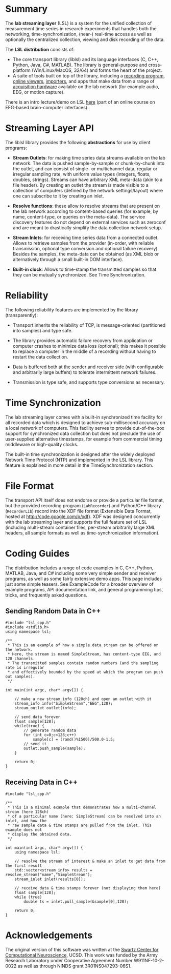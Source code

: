 # Summary #

The **lab streaming layer** (LSL) is a system for the unified collection of measurement time series in research experiments that handles both the networking, time-synchronization, (near-) real-time access as well as optionally the centralized collection, viewing and disk recording of the data.

The **LSL distribution** consists of:
  * The core transport library (liblsl) and its language interfaces (C, C++, Python, Java, C#, MATLAB). The library is general-purpose and cross-platform (Win/Linux/MacOS, 32/64) and forms the heart of the project.
  * A suite of tools built on top of the library, including a [recording program](LabRecorder.md), [online viewers](ViewingStreamsInMatlab.md), [importers](ImportingRecordingsInMatlab.md), and apps that make data from a range of [acquisition hardware](SupportedDevices.md) available on the lab network (for example audio, EEG, or motion capture).

There is an intro lecture/demo on LSL [here](http://www.youtube.com/watch?v=Y1at7yrcFW0) (part of an online course on EEG-based brain-computer interfaces).

# Streaming Layer API #

The liblsl library provides the following **abstractions** for use by client programs:

  * **Stream Outlets**: for making time series data streams available on the lab network. The data is pushed sample-by-sample or chunk-by-chunk into the outlet, and can consist of single- or multichannel data, regular or irregular sampling rate, with uniform value types (integers, floats, doubles, strings). Streams can have arbitrary XML meta-data (akin to a file header). By creating an outlet the stream is made visible to a collection of computers (defined by the network settings/layout) where one can subscribe to it by creating an inlet.

  * **Resolve functions**: these allow to resolve streams that are present on the lab network according to content-based queries (for example, by name, content-type, or queries on the meta-data). The service discovery features do not depend on external services such as zeroconf and are meant to drastically simplify the data collection network setup.

  * **Stream Inlets**: for receiving time series data from a connected outlet. Allows to retrieve samples from the provider (in-order, with reliable transmission, optional type conversion and optional failure recovery). Besides the samples, the meta-data can be obtained (as XML blob or alternatively through a small built-in DOM interface).

  * **Built-in clock**: Allows to time-stamp the transmitted samples so that they can be mutually synchronized. See Time Synchronization.

# Reliability #
The following reliability features are implemented by the library (transparently):
  * Transport inherits the reliability of TCP, is message-oriented (partitioned into samples) and type safe.

  * The library provides automatic failure recovery from application or computer crashes to minimize data loss (optional); this makes it possible to replace a computer in the middle of a recording without having to restart the data collection.

  * Data is buffered both at the sender and receiver side (with configurable and arbitrarily large buffers) to tolerate intermittent network failures.

  * Transmission is type safe, and supports type conversions as necessary.

# Time Synchronization #
The lab streaming layer comes with a built-in synchronized time facility for all recorded data which is designed to achieve sub-millisecond accuracy on a local network of computers. This facility serves to provide out-of-the-box support for synchronized data collection but does not preclude the use of user-supplied alternative timestamps, for example from commercial timing middleware or high-quality clocks.

The built-in time synchronization is designed after the widely deployed Network Time Protocol (NTP) and implemented in the LSL library. This feature is explained in more detail in the TimeSynchronization section.
# File Format #
The transport API itself does not endorse or provide a particular file format, but the provided recording program (`LabRecorder`) and Python/C++ library (`RecorderLib`) record into the XDF file format (Extensible Data Format, hosted at http://code.google.com/p/xdf). XDF was designed concurrently with the lab streaming layer and supports the full feature set of LSL (including multi-stream container files, per-stream arbitrarily large XML headers, all sample formats as well as time-synchronization information).

# Coding Guides #
The distribution includes a range of code examples in C, C++, Python, MATLAB, Java, and C# including some very simple sender and receiver programs, as well as some fairly extensive demo apps. This page includes just some simple teasers. See ExampleCode for a broader overview of example programs, API documentation link, and general programming tips, tricks, and frequently asked questions.

## Sending Random Data in C++ ##
```
#include "lsl_cpp.h"
#include <stdlib.h>
using namespace lsl;

/**
 * This is an example of how a simple data stream can be offered on the network. 
 * Here, the stream is named SimpleStream, has content-type EEG, and 128 channels.
 * The transmitted samples contain random numbers (and the sampling rate is irregular 
 * and effectively bounded by the speed at which the program can push out samples).
 */

int main(int argc, char* argv[]) {

	// make a new stream_info (128ch) and open an outlet with it
	stream_info info("SimpleStream","EEG",128);
	stream_outlet outlet(info);

	// send data forever
	float sample[128];
	while(true) {
		// generate random data
		for (int c=0;c<128;c++)
			sample[c] = (rand()%1500)/500.0-1.5;
		// send it
		outlet.push_sample(sample);
	}

	return 0;
}
```

## Receiving Data in C++ ##
```
#include "lsl_cpp.h"

/**
 * This is a minimal example that demonstrates how a multi-channel stream (here 128ch) 
 * of a particular name (here: SimpleStream) can be resolved into an inlet, and how the 
 * raw sample data & time stamps are pulled from the inlet. This example does not 
 * display the obtained data.
 */

int main(int argc, char* argv[]) {
	using namespace lsl;

	// resolve the stream of interest & make an inlet to get data from the first result
	std::vector<stream_info> results = resolve_stream("name","SimpleStream");
	stream_inlet inlet(results[0]);

	// receive data & time stamps forever (not displaying them here)
	float sample[128];
	while (true)
		double ts = inlet.pull_sample(&sample[0],128);
	
	return 0;
}
```

# Acknowledgements #
The original version of this software was written at the [Swartz Center for Computational Neuroscience](http://sccn.ucsd.edu/people/), UCSD. This work was funded by the Army Research Laboratory under Cooperative Agreement Number W911NF-10-2-0022 as well as through NINDS grant 3R01NS047293-06S1.